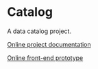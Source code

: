 # Catalog

A data catalog project.

[Online project documentation](https://main.catalog-6fe.pages.dev/)

[Online front-end prototype](https://catalog-6zpfd6vrnnekbke3k8ga89.streamlit.app/)